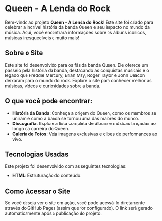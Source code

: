 # Queen - A Lenda do Rock

Bem-vindo ao projeto **Queen - A Lenda do Rock**! Este site foi criado para celebrar a incrível história da banda Queen e seu impacto no mundo da música. Aqui, você encontrará informações sobre os álbuns icônicos, músicas inesquecíveis e muito mais!

## Sobre o Site

Este site foi desenvolvido para os fãs da banda Queen. Ele oferece um passeio pela história da banda, destacando as conquistas musicais e o legado que Freddie Mercury, Brian May, Roger Taylor e John Deacon deixaram para o mundo do rock. Explore o site para conhecer melhor as músicas, vídeos e curiosidades sobre a banda.

## O que você pode encontrar:

- **História da Banda**: Conheça a origem do Queen, como os membros se uniram e como a banda se tornou uma das maiores do mundo.
- **Discografia**: Explore a lista completa de álbuns e músicas lançadas ao longo da carreira do Queen.
- **Galeria de Fotos**: Veja imagens exclusivas e clipes de performances ao vivo.

## Tecnologias Usadas

Este projeto foi desenvolvido com as seguintes tecnologias:

- **HTML**: Estruturação do conteúdo.


## Como Acessar o Site

Se você deseja ver o site em ação, você pode acessá-lo diretamente através do GitHub Pages (assim que for configurado). O link será gerado automaticamente após a publicação do projeto.



